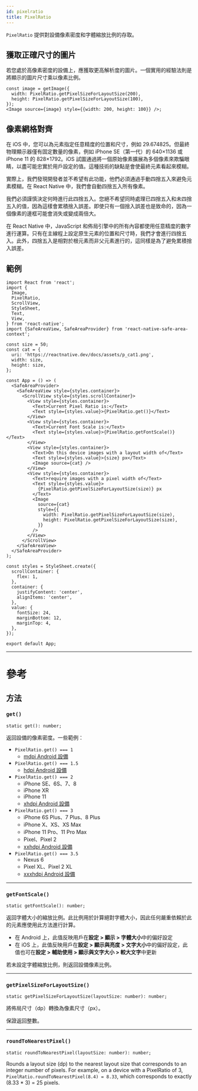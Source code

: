 ```yaml
---
id: pixelratio
title: PixelRatio
---
```


`PixelRatio` 提供對設備像素密度和字體縮放比例的存取。

## 獲取正確尺寸的圖片

若您處於高像素密度的設備上，應獲取更高解析度的圖片。一個實用的經驗法則是將顯示的圖片尺寸乘以像素比例。

```tsx
const image = getImage({
  width: PixelRatio.getPixelSizeForLayoutSize(200),
  height: PixelRatio.getPixelSizeForLayoutSize(100),
});
<Image source={image} style={{width: 200, height: 100}} />;
```

## 像素網格對齊

在 iOS 中，您可以為元素指定任意精度的位置和尺寸，例如 29.674825。但最終物理顯示器僅有固定數量的像素，例如 iPhone SE（第一代）的 640×1136 或 iPhone 11 的 828×1792。iOS 試圖通過將一個原始像素擴展為多個像素來欺騙眼睛，以盡可能忠實於用戶設定的值。這種技術的缺點是會使最終元素看起來模糊。

實際上，我們發現開發者並不希望有此功能，他們必須通過手動四捨五入來避免元素模糊。在 React Native 中，我們會自動四捨五入所有像素。

我們必須謹慎決定何時進行此四捨五入。您絕不希望同時處理已四捨五入和未四捨五入的值，因為這樣會累積捨入誤差。即使只有一個捨入誤差也是致命的，因為一個像素的邊框可能會消失或變成兩倍大。

在 React Native 中，JavaScript 和佈局引擎中的所有內容都使用任意精度的數字進行運算。只有在主線程上設定原生元素的位置和尺寸時，我們才會進行四捨五入。此外，四捨五入是相對於根元素而非父元素進行的，這同樣是為了避免累積捨入誤差。

## 範例

```SnackPlayer name=PixelRatio%20Example
import React from 'react';
import {
  Image,
  PixelRatio,
  ScrollView,
  StyleSheet,
  Text,
  View,
} from 'react-native';
import {SafeAreaView, SafeAreaProvider} from 'react-native-safe-area-context';

const size = 50;
const cat = {
  uri: 'https://reactnative.dev/docs/assets/p_cat1.png',
  width: size,
  height: size,
};

const App = () => (
  <SafeAreaProvider>
    <SafeAreaView style={styles.container}>
      <ScrollView style={styles.scrollContainer}>
        <View style={styles.container}>
          <Text>Current Pixel Ratio is:</Text>
          <Text style={styles.value}>{PixelRatio.get()}</Text>
        </View>
        <View style={styles.container}>
          <Text>Current Font Scale is:</Text>
          <Text style={styles.value}>{PixelRatio.getFontScale()}</Text>
        </View>
        <View style={styles.container}>
          <Text>On this device images with a layout width of</Text>
          <Text style={styles.value}>{size} px</Text>
          <Image source={cat} />
        </View>
        <View style={styles.container}>
          <Text>require images with a pixel width of</Text>
          <Text style={styles.value}>
            {PixelRatio.getPixelSizeForLayoutSize(size)} px
          </Text>
          <Image
            source={cat}
            style={{
              width: PixelRatio.getPixelSizeForLayoutSize(size),
              height: PixelRatio.getPixelSizeForLayoutSize(size),
            }}
          />
        </View>
      </ScrollView>
    </SafeAreaView>
  </SafeAreaProvider>
);

const styles = StyleSheet.create({
  scrollContainer: {
    flex: 1,
  },
  container: {
    justifyContent: 'center',
    alignItems: 'center',
  },
  value: {
    fontSize: 24,
    marginBottom: 12,
    marginTop: 4,
  },
});

export default App;
```

---

# 參考

## 方法

### `get()`

```tsx
static get(): number;
```

返回設備的像素密度。一些範例：

- `PixelRatio.get() === 1`
  - [mdpi Android 設備](https://material.io/tools/devices/)
- `PixelRatio.get() === 1.5`
  - [hdpi Android 設備](https://material.io/tools/devices/)
- `PixelRatio.get() === 2`
  - iPhone SE、6S、7、8
  - iPhone XR
  - iPhone 11
  - [xhdpi Android 設備](https://material.io/tools/devices/)
- `PixelRatio.get() === 3`
  - iPhone 6S Plus、7 Plus、8 Plus
  - iPhone X、XS、XS Max
  - iPhone 11 Pro、11 Pro Max
  - Pixel、Pixel 2
  - [xxhdpi Android 設備](https://material.io/tools/devices/)
- `PixelRatio.get() === 3.5`
  - Nexus 6
  - Pixel XL、Pixel 2 XL
  - [xxxhdpi Android 設備](https://material.io/tools/devices/)

---

### `getFontScale()`

```tsx
static getFontScale(): number;
```

返回字體大小的縮放比例。此比例用於計算絕對字體大小，因此任何嚴重依賴於此的元素應使用此方法進行計算。

- 在 Android 上，此值反映用戶在**設定 > 顯示 > 字體大小**中的偏好設定
- 在 iOS 上，此值反映用戶在**設定 > 顯示與亮度 > 文字大小**中的偏好設定，此值也可在**設定 > 輔助使用 > 顯示與文字大小 > 較大文字**中更新

若未設定字體縮放比例，則返回設備像素比例。

---

### `getPixelSizeForLayoutSize()`

```tsx
static getPixelSizeForLayoutSize(layoutSize: number): number;
```

將佈局尺寸（dp）轉換為像素尺寸（px）。

保證返回整數。

---

### `roundToNearestPixel()`

```tsx
static roundToNearestPixel(layoutSize: number): number;
```

Rounds a layout size (dp) to the nearest layout size that corresponds to an integer number of pixels. For example, on a device with a PixelRatio of 3, `PixelRatio.roundToNearestPixel(8.4) = 8.33`, which corresponds to exactly (8.33 \* 3) = 25 pixels.